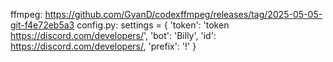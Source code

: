 ffmpeg: https://github.com/GyanD/codexffmpeg/releases/tag/2025-05-05-git-f4e72eb5a3
config.py: settings = {
    'token': 'token https://discord.com/developers/',
    'bot': 'Billy',
    'id': https://discord.com/developers/,
    'prefix': '!'
}

